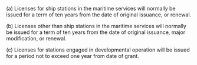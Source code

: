 (a) Licenses for ship stations in the maritime services will normally be issued for a term of ten years from the date of original issuance, or renewal.

(b) Licenses other than ship stations in the maritime services will normally be issued for a term of ten years from the date of original issuance, major modification, or renewal.

(c) Licenses for stations engaged in developmental operation will be issued for a period not to exceed one year from date of grant.

